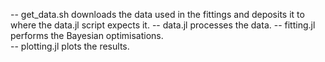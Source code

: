 -- get_data.sh downloads the data used in the fittings and deposits it to where the data.jl script expects it. 
-- data.jl processes the data. 
-- fitting.jl performs the Bayesian optimisations.  
-- plotting.jl plots the results. 
